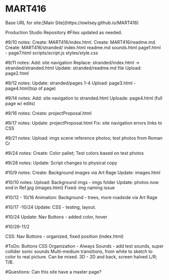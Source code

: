 # MART416
<This content is the property of Eric J Wilsey>
Base URL for site:[Main Site](https://ewilsey.github.io/MART416)

Production Studio Repository
#Files updated as needed.

#9/10 notes:
Create: MART416/index.html.
Create: MART416/readme.md.
Create: MART416/stranded/
          index.html
          readme.md
          sounds.html
          page1.html - page7.html
          scripts/script.js
          styles/style.css

#9/11 notes:
Add: site navigation
Replace: stranded/index.html -> stranded/stranded.html
Update:  stranded/readme.md file
Upload: page2.html

#9/12 notes:
Update: stranded/pages 1-4
Upload: page3.html - page4.html(top of page)

#9/14 notes:
Add: site navigation to stranded.html
Uploade: page4.html (full page w/ edits)

#9/16 notes:
Create: projectProposal.html

#9/17 notes:
Update: projectProposal.html
Fix: site navigation errors
       links to CSS


#9/21 notes:
Upload: imgs scene reference photos; test photos from Roman Cr

#9/24 notes:
Create: Color pallet; Test colors based on test photos

#9/28 notes:
Update: Script changes to physical copy

#10/9 notes:
Create: Background images via Art Rage
Update: images.html

#10/10 notes:
Upload: Background imgs - imgs folder
Update: photos now end in Ref.jpg (images.html)
Fixed: img naming issue

#10/12 - 10/16
Animation: Background - trees, more roadside via Art Rage

#10/17 -10/24
Update: CSS - testing, layout.

#10/24
Update: Nav Buttons - added color, hover

#10/26-11/2

CSS: Nav Buttons - organized, fixed position (index.html)


#ToDo:
Buttons CSS
Organization - Always
Sounds - add test sounds, super collider sonic sounds
Multi-medium transitions, from white to sketch to color to real picture. Can be
mixed. 3D - 2D and back, screen halved L/R; T/B.

#Questions:
Can this site have a master page?

